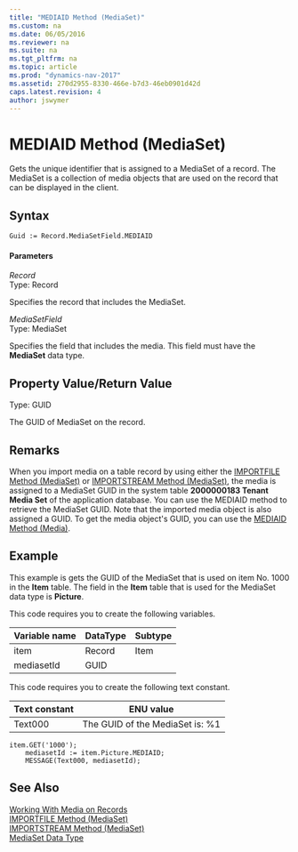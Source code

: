 ```yaml
---
title: "MEDIAID Method (MediaSet)"
ms.custom: na
ms.date: 06/05/2016
ms.reviewer: na
ms.suite: na
ms.tgt_pltfrm: na
ms.topic: article
ms.prod: "dynamics-nav-2017"
ms.assetid: 270d2955-8330-466e-b7d3-46eb0901d42d
caps.latest.revision: 4
author: jswymer
---
```

# MEDIAID Method (MediaSet)
Gets the unique identifier that is assigned to a MediaSet of a record. The MediaSet is a collection of media objects that are used on the record that can be displayed in the client.  

## Syntax  

```  
Guid := Record.MediaSetField.MEDIAID  
```  

#### Parameters  
 *Record*  
 Type: Record  

 Specifies the record that includes the MediaSet.  

 *MediaSetField*  
 Type: MediaSet  

 Specifies the field that includes the media. This field must have the **MediaSet** data type.  

## Property Value/Return Value  
 Type: GUID  

 The GUID of MediaSet on the record.  

## Remarks  
When you import media on a table record by using either the [IMPORTFILE Method \(MediaSet\)](devenv-IMPORTFILE-Method-MediaSet.md) or [IMPORTSTREAM Method \(MediaSet\)](devenv-IMPORTSTREAM-Method-MediaSet.md), the media is assigned to a MediaSet GUID in the system table **2000000183 Tenant Media Set** of the application database. You can use the MEDIAID method to retrieve the MediaSet GUID. Note that the imported media object is also assigned a GUID. To get the media object's GUID, you can use the [MEDIAID Method \(Media\)](devenv-MEDIAID-Method-Media.md).  

## Example  
This example is gets the GUID of the MediaSet that is used on item No. 1000 in the **Item** table. The field in the **Item** table that is used for the MediaSet data type is **Picture**.  

 This code requires you to create the following variables.  

|Variable name|DataType|Subtype|  
|-------------------|--------------|-------------|  
|item|Record|Item|  
|mediasetId|GUID||  

 This code requires you to create the following text constant.  

|Text constant|ENU value|  
|-------------------|---------------|  
|Text000|The GUID of the MediaSet is: %1|  

```  
item.GET('1000');  
    mediasetId := item.Picture.MEDIAID;  
    MESSAGE(Text000, mediasetId);  
```  

## See Also  
[Working With Media on Records](Working-With-Media-on-Records.md)  
[IMPORTFILE Method \(MediaSet\)](devenv-IMPORTFILE-Method-MediaSet.md)   
[IMPORTSTREAM Method \(MediaSet\)](devenv-IMPORTSTREAM-Method-MediaSet.md)   
[MediaSet Data Type](MediaSet-Data-Type.md)
